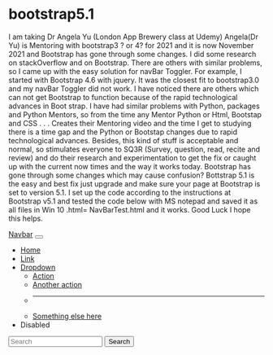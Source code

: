 # bootstrap5.1
I am taking Dr Angela Yu (London App Brewery class at Udemy)
Angela(Dr Yu) is Mentoring with bootstrap3 ? or 4? for 2021 and it is now November 2021 and Bootstrap has gone through some changes. I did some research on stackOverflow and on Bootstrap. There are others with similar problems, so I came up with the easy solution for navBar Toggler. For example, I started with Bootstrap 4.6 with jquery.
It was the closest fit to bootstrap3.0 and my navBar Toggler did not work. I have noticed there are others which can not get Bootstrap to function because of the rapid technological advances in Boot strap. I have had similar problems with Python, packages and Python Mentors, so from the time any Mentor Python or Html, Bootstap and CSS . . . Creates their Mentoring video and the time I get to studying there is a time gap and the Python or Bootstap changes due to rapid technological advances. Besides, this kind of stuff is acceptable and normal, so stimulates everyone to SQ3R (Survey, question, read, recite and review) and do their research and experimentation to get the fix or caught up with the current now times and the way it works today.
Bootstrap has gone through some changes which may cause confusion? Bottstrap 5.1 is the easy and best fix just upgrade and make sure your page at Bootstrap is set to version 5.1. I set up the code according to the instructions at Bootstrap v5.1 and tested the code below with MS notepad and saved it as all files in Win 10 .html= NavBarTest.html and it works. Good Luck I hope this helps.
<!DOCTYPE html>
<html>

<head>
  <meta charset="utf-8">
  <title>TinDog</title>
  <link href="https://cdn.jsdelivr.net/npm/bootstrap@5.1.3/dist/css/bootstrap.min.css" rel="stylesheet" integrity="sha384-1BmE4kWBq78iYhFldvKuhfTAU6auU8tT94WrHftjDbrCEXSU1oBoqyl2QvZ6jIW3" crossorigin="anonymous">

  <link rel="stylesheet" href="css/styles.css">

</head>

<body>
<nav class="navbar navbar-expand-lg navbar-light bg-light">
  <div class="container-fluid">
    <a class="navbar-brand" href="#">Navbar</a>
    <button class="navbar-toggler" type="button" data-bs-toggle="collapse" data-bs-target="#navbarSupportedContent" aria-controls="navbarSupportedContent" aria-expanded="false" aria-label="Toggle navigation">
      <span class="navbar-toggler-icon"></span>
    </button>
    <div class="collapse navbar-collapse" id="navbarSupportedContent">
      <ul class="navbar-nav me-auto mb-2 mb-lg-0">
        <li class="nav-item">
          <a class="nav-link active" aria-current="page" href="#">Home</a>
        </li>
        <li class="nav-item">
          <a class="nav-link" href="#">Link</a>
        </li>
        <li class="nav-item dropdown">
          <a class="nav-link dropdown-toggle" href="#" id="navbarDropdown" role="button" data-bs-toggle="dropdown" aria-expanded="false">
            Dropdown
          </a>
          <ul class="dropdown-menu" aria-labelledby="navbarDropdown">
            <li><a class="dropdown-item" href="#">Action</a></li>
            <li><a class="dropdown-item" href="#">Another action</a></li>
            <li><hr class="dropdown-divider"></li>
            <li><a class="dropdown-item" href="#">Something else here</a></li>
          </ul>
        </li>
        <li class="nav-item">
          <a class="nav-link disabled">Disabled</a>
        </li>
      </ul>
      <form class="d-flex">
        <input class="form-control me-2" type="search" placeholder="Search" aria-label="Search">
        <button class="btn btn-outline-success" type="submit">Search</button>
      </form>
    </div>
  </div>
</nav>
  <script src="https://cdn.jsdelivr.net/npm/bootstrap@5.1.3/dist/js/bootstrap.bundle.min.js" integrity="sha384-ka7Sk0Gln4gmtz2MlQnikT1wXgYsOg+OMhuP+IlRH9sENBO0LRn5q+8nbTov4+1p" crossorigin="anonymous"></script>

</body>
<html>

